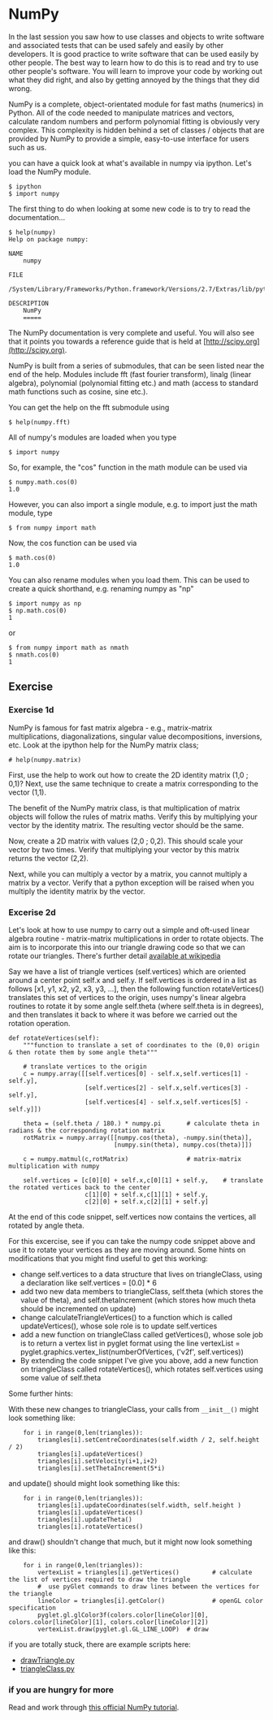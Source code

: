 
# NumPy

In the last session you saw how to use classes and objects to write software and associated tests that can be used safely and easily by other developers. It is good practice to write software that can be used easily by other people. The best way to learn how to do this is to read and try to use other people's software. You will learn to improve your code by working out what they did right, and also by getting annoyed by the things that they did wrong.

NumPy is a complete, object-orientated module for fast maths (numerics) in Python. All of the code needed to manipulate matrices and vectors, calculate random numbers and perform polynomial fitting is obviously very complex. This complexity is hidden behind a set of classes / objects that are provided by NumPy to provide a simple, easy-to-use interface for users such as us.

you can have a quick look at what's available in numpy via ipython. Let's load the NumPy module.

    $ ipython
    $ import numpy

The first thing to do when looking at some new code is to try to read the documentation...

    $ help(numpy)
    Help on package numpy:
    
    NAME
        numpy
    
    FILE
        /System/Library/Frameworks/Python.framework/Versions/2.7/Extras/lib/python/numpy/__init__.py
    
    DESCRIPTION
        NumPy
        =====

The NumPy documentation is very complete and useful. You will also see that it points you towards a reference guide that is held at [http://scipy.org](http://scipy.org).

NumPy is built from a series of submodules, that can be seen listed near the end of the help. Modules include fft (fast fourier transform), linalg (linear algebra), polynomial (polynomial fitting etc.) and math (access to standard math functions such as cosine, sine etc.).

You can get the help on the fft submodule using

    $ help(numpy.fft)

All of numpy's modules are loaded when you type 

    $ import numpy

So, for example, the "cos" function in the math module can be used via

    $ numpy.math.cos(0)
    1.0

However, you can also import a single module, e.g. to import just the math module, type

    $ from numpy import math

Now, the cos function can be used via

    $ math.cos(0)
    1.0

You can also rename modules when you load them. This can be used to create a quick shorthand, e.g. renaming numpy as "np"

    $ import numpy as np
    $ np.math.cos(0)
    1

or

    $ from numpy import math as nmath
    $ nmath.cos(0)
    1

## Exercise

### Exercise 1d

NumPy is famous for fast matrix algebra - e.g., matrix-matrix multiplications, diagonalizations, singular value decompositions, inversions, etc. Look at the ipython help for the NumPy matrix class;

    # help(numpy.matrix)

First, use the help to work out how to create the 2D identity matrix (1,0 ; 0,1)?
Next, use the same technique to create a matrix corresponding to the vector (1,1).

The benefit of the NumPy matrix class, is that multiplication of matrix objects will follow the rules of matrix maths. Verify this by multiplying your vector by the identity matrix. The resulting vector should be the same.

Now, create a 2D matrix with values (2,0 ; 0,2). This should scale your vector by two times. Verify that multiplying your vector by this matrix returns the vector (2,2).

Next, while you can multiply a vector by a matrix, you cannot multiply a matrix by a vector. Verify that a python exception will be raised when you multiply the identity matrix by the vector.

### Excerise 2d

Let's look at how to use numpy to carry out a simple and oft-used linear algebra routine - matrix-matrix multiplications in order to rotate objects. The aim is to incorporate this into our triangle drawing code so that we can rotate our triangles. There's further detail [available at wikipedia](https://en.wikipedia.org/wiki/Rotation_matrix)

Say we have a list of triangle vertices (self.vertices) which are oriented around a center point self.x and self.y. If self.vertices is ordered in a list as follows [x1, y1, x2, y2, x3, y3, ...], then the following function rotateVertices() translates this set of vertices to the origin, uses numpy's linear algebra routines to rotate it by some angle self.theta (where self.theta is in degrees), and then translates it back to where it was before we carried out the rotation operation.

    def rotateVertices(self):
        """function to translate a set of coordinates to the (0,0) origin & then rotate them by some angle theta"""
        
        # translate vertices to the origin
        c = numpy.array([[self.vertices[0] - self.x,self.vertices[1] - self.y],
                         [self.vertices[2] - self.x,self.vertices[3] - self.y],
                         [self.vertices[4] - self.x,self.vertices[5] - self.y]])

        theta = (self.theta / 180.) * numpy.pi       # calculate theta in radians & the corresponding rotation matrix
        rotMatrix = numpy.array([[numpy.cos(theta), -numpy.sin(theta)],    
                                 [numpy.sin(theta), numpy.cos(theta)]])

        c = numpy.matmul(c,rotMatrix)                # matrix-matrix multiplication with numpy

        self.vertices = [c[0][0] + self.x,c[0][1] + self.y,    # translate the rotated vertices back to the center
                         c[1][0] + self.x,c[1][1] + self.y,
                         c[2][0] + self.x,c[2][1] + self.y]

At the end of this code snippet, self.vertices now contains the vertices, all rotated by angle theta.

For this excercise, see if you can take the numpy code snippet above and use it to rotate your vertices as they are moving around. Some hints on modifications that you might find useful to get this working:
* change self.vertices to a data structure that lives on triangleClass, using a declaration like self.vertices = [0.0] * 6
* add two new data members to triangleClass, self.theta (which stores the value of theta), and self.thetaIncrement (which stores how much theta should be incremented on update)
* change calculateTriangleVertices() to a function which is called updateVertices(), whose sole role is to update self.vertices
* add a new function on triangleClass called getVertices(), whose sole job is to return a vertex list in pyglet format using the line vertexList = pyglet.graphics.vertex_list(numberOfVertices, ('v2f', self.vertices)) 
* By extending the code snippet I've give you above, add a new function on triangleClass called rotateVertices(), which rotates self.vertices using some value of self.theta

Some further hints:

With these new changes to triangleClass, your calls from `__init__()` might look something like:

        for i in range(0,len(triangles)):
            triangles[i].setCentreCoordinates(self.width / 2, self.height / 2)
            triangles[i].updateVertices()
            triangles[i].setVelocity(i+1,i+2)
            triangles[i].setThetaIncrement(5*i)

and update() should might look something like this:

        for i in range(0,len(triangles)):
            triangles[i].updateCoordinates(self.width, self.height )
            triangles[i].updateVertices()
            triangles[i].updateTheta()
            triangles[i].rotateVertices()
            
and draw() shouldn't change that much, but it might now look something like this:

        for i in range(0,len(triangles)):
            vertexList = triangles[i].getVertices()         # calculate the list of vertices required to draw the triangle
            #  use pyGlet commands to draw lines between the vertices for the triangle
            lineColor = triangles[i].getColor()             # openGL color specification
            pyglet.gl.glColor3f(colors.color[lineColor][0], colors.color[lineColor][1], colors.color[lineColor][2])
            vertexList.draw(pyglet.gl.GL_LINE_LOOP)  # draw

if you are totally stuck, there are example scripts here:
* [drawTriangle.py](https://github.com/davidglo/boot-camps/blob/2017-TMCS-software/2d-drawTriangle.py)
* [triangleClass.py](https://github.com/davidglo/boot-camps/blob/2017-TMCS-software/2d-triangleClass.py)

### if you are hungry for more

Read and work through [this official NumPy tutorial](http://wiki.scipy.org/Tentative_NumPy_Tutorial).


